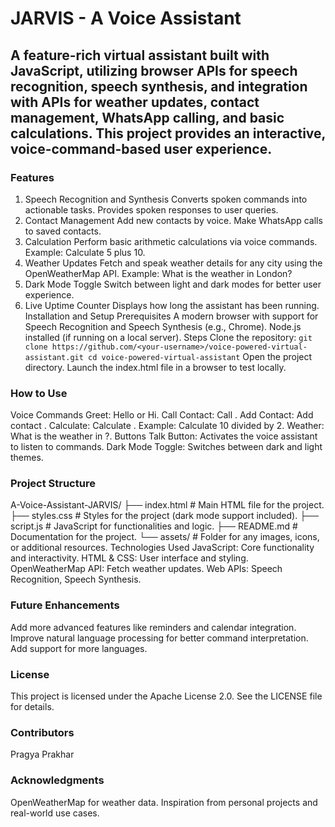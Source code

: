 # JARVIS - A Voice Assistant
## A feature-rich virtual assistant built with JavaScript, utilizing browser APIs for speech recognition, speech synthesis, and integration with APIs for weather updates, contact management, WhatsApp calling, and basic calculations. This project provides an interactive, voice-command-based user experience.

### Features
1. Speech Recognition and Synthesis
Converts spoken commands into actionable tasks.
Provides spoken responses to user queries.
2. Contact Management
Add new contacts by voice.
Make WhatsApp calls to saved contacts.
3. Calculation
Perform basic arithmetic calculations via voice commands.
Example: Calculate 5 plus 10.
4. Weather Updates
Fetch and speak weather details for any city using the OpenWeatherMap API.
Example: What is the weather in London?
5. Dark Mode Toggle
Switch between light and dark modes for better user experience.
6. Live Uptime Counter
Displays how long the assistant has been running.
Installation and Setup
Prerequisites
A modern browser with support for Speech Recognition and Speech Synthesis (e.g., Chrome).
Node.js installed (if running on a local server).
Steps
Clone the repository:
` git clone https://github.com/<your-username>/voice-powered-virtual-assistant.git
cd voice-powered-virtual-assistant `
Open the project directory.
Launch the index.html file in a browser to test locally.
### How to Use
Voice Commands
Greet: Hello or Hi.
Call Contact: Call <name>.
Add Contact: Add contact <name> <phone number>.
Calculate: Calculate <expression>.
Example: Calculate 10 divided by 2.
Weather: What is the weather in <city>?.
Buttons
Talk Button: Activates the voice assistant to listen to commands.
Dark Mode Toggle: Switches between dark and light themes.
### Project Structure
A-Voice-Assistant-JARVIS/
├── index.html         # Main HTML file for the project.
├── styles.css         # Styles for the project (dark mode support included).
├── script.js          # JavaScript for functionalities and logic.
├── README.md          # Documentation for the project.
└── assets/            # Folder for any images, icons, or additional resources.
Technologies Used
JavaScript: Core functionality and interactivity.
HTML & CSS: User interface and styling.
OpenWeatherMap API: Fetch weather updates.
Web APIs: Speech Recognition, Speech Synthesis.

### Future Enhancements
Add more advanced features like reminders and calendar integration.
Improve natural language processing for better command interpretation.
Add support for more languages.

### License
This project is licensed under the Apache License 2.0. See the LICENSE file for details.

### Contributors
Pragya Prakhar

### Acknowledgments
OpenWeatherMap for weather data.
Inspiration from personal projects and real-world use cases.
